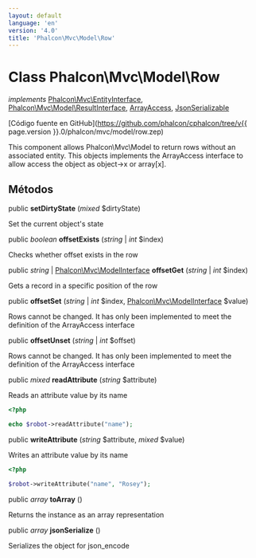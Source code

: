 ```yaml
---
layout: default
language: 'en'
version: '4.0'
title: 'Phalcon\Mvc\Model\Row'
---
```


# Class **Phalcon\Mvc\Model\Row**

*implements* [Phalcon\Mvc\EntityInterface](Phalcon_Mvc_EntityInterface), [Phalcon\Mvc\Model\ResultInterface](Phalcon_Mvc_Model_ResultInterface), [ArrayAccess](https://php.net/manual/en/class.arrayaccess.php), [JsonSerializable](https://php.net/manual/en/class.jsonserializable.php)

[Código fuente en GitHub](https://github.com/phalcon/cphalcon/tree/v{{ page.version }}.0/phalcon/mvc/model/row.zep)

This component allows Phalcon\Mvc\Model to return rows without an associated entity. This objects implements the ArrayAccess interface to allow access the object as object->x or array[x].

## Métodos

public **setDirtyState** (*mixed* $dirtyState)

Set the current object's state

public *boolean* **offsetExists** (*string* | *int* $index)

Checks whether offset exists in the row

public *string* | [Phalcon\Mvc\ModelInterface](Phalcon_Mvc_ModelInterface) **offsetGet** (*string* | *int* $index)

Gets a record in a specific position of the row

public **offsetSet** (*string* | *int* $index, [Phalcon\Mvc\ModelInterface](Phalcon_Mvc_ModelInterface) $value)

Rows cannot be changed. It has only been implemented to meet the definition of the ArrayAccess interface

public **offsetUnset** (*string* | *int* $offset)

Rows cannot be changed. It has only been implemented to meet the definition of the ArrayAccess interface

public *mixed* **readAttribute** (*string* $attribute)

Reads an attribute value by its name

```php
<?php

echo $robot->readAttribute("name");

```

public **writeAttribute** (*string* $attribute, *mixed* $value)

Writes an attribute value by its name

```php
<?php

$robot->writeAttribute("name", "Rosey");

```

public *array* **toArray** ()

Returns the instance as an array representation

public *array* **jsonSerialize** ()

Serializes the object for json_encode